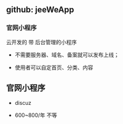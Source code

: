 

## github: jeeWeApp

### 官网小程序

云开发的 带 后台管理的小程序

  - 不需要服务器、域名、备案就可以发布上线；

  - 使用者可以自定首页、分类、内容


## 官网小程序

- discuz

- 600~800/年 不等

